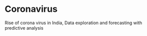# Coronavirus
Rise of corona virus in India, Data exploration and forecasting with predictive analysis
